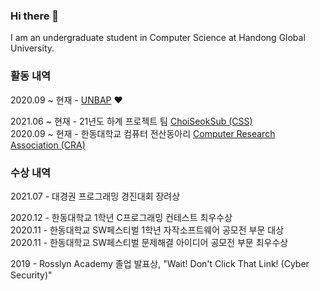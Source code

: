 ### Hi there 👋

I am an undergraduate student in Computer Science at Handong Global University.

### 활동 내역

2020.09 ~ 현재 - [UNBAP](https://unbap.github.io/) ❤️

2021.06 ~ 현재 - 21년도 하계 프로젝트 팀 [ChoiSeokSub (CSS)](https://github.com/CSS-hgu)\
2020.09 ~ 현재 - 한동대학교 컴퓨터 전산동아리 [Computer Research Association (CRA)](https://cra16.github.io/)

### 수상 내역

2021.07 - 대경권 프로그래밍 경진대회 장려상

2020.12 - 한동대학교 1학년 C프로그래밍 컨테스트 최우수상\
2020.11 - 한동대학교 SW페스티벌 1학년 자작소프트웨어 공모전 부문 대상\
2020.11 - 한동대학교 SW페스티벌 문제해결 아이디어 공모전 부문 최우수상

2019 - Rosslyn Academy 졸업 발표상, "Wait! Don't Click That Link! (Cyber Security)"
